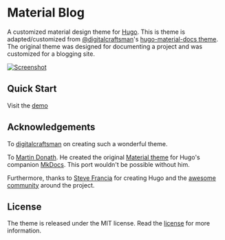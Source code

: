 # Material Blog

A customized material design theme for [Hugo](https://gohugo.io). This is theme is adapted/customized from [@digitalcraftsman](https://github.com/digitalcraftsman)'s [hugo-material-docs theme](https://github.com/digitalcraftsman/hugo-material-docs). The original theme was designed for documenting a project and was customized for a blogging site.

[![Screenshot](https://raw.githubusercontent.com/digitalcraftsman/hugo-material-docs/master/static/images/screen.png)](https://digitalcraftsman.github.io/hugo-material-docs/)

## Quick Start

Visit the [demo](http:/jessezhuang.github.io/)

## Acknowledgements

To [digitalcraftsman](https://github.com/digitalcraftsman) on creating such a wonderful theme.

To [Martin Donath](https://github.com/squidfunk). He created the original [Material theme](https://github.com/squidfunk/mkdocs-material) for Hugo's companion [MkDocs](http://www.mkdocs.org/). This port wouldn't be possible without him.

Furthermore, thanks to [Steve Francia](https://gihub.com/spf13) for creating Hugo and the [awesome community](https://github.com/spf13/hugo/graphs/contributors) around the project.

## License

The theme is released under the MIT license. Read the [license](./LICENSE.md) for more information.
